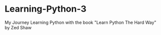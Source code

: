 # Learning-Python-3
 My Journey Learning Python with the book "Learn Python The Hard Way" by Zed Shaw